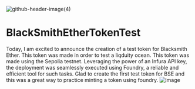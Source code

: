 ![github-header-image(4)](https://github.com/user-attachments/assets/e161e64c-0923-4d2f-b2a6-1467b1c3d071)

# BlackSmithEtherTokenTest

Today, I am excited to announce the creation of a test token for Blacksmith Ether. This token was made in order to test a liqduity ocean. This token was made using the Sepolia testnet. Leveraging the power of an Infura API key, the deployment was seamlessly executed using Foundry, a reliable and efficient tool for such tasks. Glad to create the first test token for BSE and this was a great way to practice minting a token using foundry.
![image](https://github.com/user-attachments/assets/71a801eb-edf7-4dc0-9dfd-84e879219b87)
